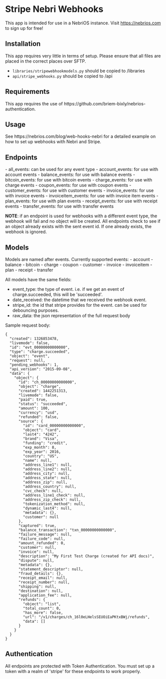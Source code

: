 # Stripe Nebri Webhooks

This app is intended for use in a NebriOS instance. Visit https://nebrios.com to sign up for free!

<h2>Installation</h2>
This app requires very little in terms of setup. Please ensure that all files are placed in the correct places over SFTP.

- `libraries/stripewebhookmodels.py` should be copied to /libraries
- `api/stripe_webhooks.py` should be copied to /api

<h2>Requirements</h2>
This app requires the use of https://github.com/briem-bixly/nebrios-authentication.

<h2>Usage</h2>
See https://nebrios.com/blog/web-hooks-nebri for a detailed example on how to set up webhooks with Nebri and Stripe.

<h2>Endpoints</h2>
- all_events: can be used for any event type
- account_events: for use with account events
- balance_events: for use with balance events
- bitcoin_events: for use with bitcoin events
- charge_events: for use with charge events
- coupon_events: for use with coupon events
- customer_events: for use with customer events
- invoice_events: for use with invoice events
- invoiceitem_events: for use with invoice item events
- plan_events: for use with plan events
- receipt_events: for use with receipt events
- transfer_events: for use with transfer events

<strong>NOTE</strong>: if an endpoint is used for webhooks with a different event type, the webhook will fail and no object will be created. All endpoints check to see if an object already exists with the sent event id. If one already exists, the webhook is ignored.

<h2>Models</h2>
Models are named after events.
Currently supported events:
- account
- balance
- bitcoin
- charge
- coupon
- customer
- invoice
- invoiceitem
- plan
- receipt
- transfer

All models have the same fields:
- event_type: the type of event. i.e. if we get an event of charge.succeeded, this will be 'succeeded'.
- date_received: the datetime that we received the webhook event.
- stripe_id: the id that stripe provides for the event. can be used for debouncing purposes.
- raw_data: the json representation of the full request body

Sample request body:
```
{
  "created": 1326853478,
  "livemode": false,
  "id": "evt_00000000000000",
  "type": "charge.succeeded",
  "object": "event",
  "request": null,
  "pending_webhooks": 1,
  "api_version": "2015-09-08",
  "data": {
    "object": {
      "id": "ch_00000000000000",
      "object": "charge",
      "created": 1442251313,
      "livemode": false,
      "paid": true,
      "status": "succeeded",
      "amount": 100,
      "currency": "usd",
      "refunded": false,
      "source": {
        "id": "card_00000000000000",
        "object": "card",
        "last4": "4242",
        "brand": "Visa",
        "funding": "credit",
        "exp_month": 8,
        "exp_year": 2016,
        "country": "US",
        "name": null,
        "address_line1": null,
        "address_line2": null,
        "address_city": null,
        "address_state": null,
        "address_zip": null,
        "address_country": null,
        "cvc_check": null,
        "address_line1_check": null,
        "address_zip_check": null,
        "tokenization_method": null,
        "dynamic_last4": null,
        "metadata": {},
        "customer": null
      },
      "captured": true,
      "balance_transaction": "txn_00000000000000",
      "failure_message": null,
      "failure_code": null,
      "amount_refunded": 0,
      "customer": null,
      "invoice": null,
      "description": "My First Test Charge (created for API docs)",
      "dispute": null,
      "metadata": {},
      "statement_descriptor": null,
      "fraud_details": {},
      "receipt_email": null,
      "receipt_number": null,
      "shipping": null,
      "destination": null,
      "application_fee": null,
      "refunds": {
        "object": "list",
        "total_count": 0,
        "has_more": false,
        "url": "/v1/charges/ch_16l0eLHelsSEUOiEaPKtxBWj/refunds",
        "data": []
      }
    }
  }
}
```

<h2>Authentication</h2>
All endpoints are protected with Token Authentication. You must set up a token with a realm of 'stripe' for these endpoints to work properly.
